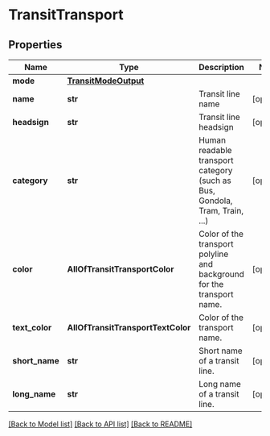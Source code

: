 # TransitTransport

## Properties
Name | Type | Description | Notes
------------ | ------------- | ------------- | -------------
**mode** | [**TransitModeOutput**](TransitModeOutput.md) |  | 
**name** | **str** | Transit line name | [optional] 
**headsign** | **str** | Transit line headsign | [optional] 
**category** | **str** | Human readable transport category (such as Bus, Gondola, Tram, Train, ...) | [optional] 
**color** | **AllOfTransitTransportColor** | Color of the transport polyline and background for the transport name. | [optional] 
**text_color** | **AllOfTransitTransportTextColor** | Color of the transport name. | [optional] 
**short_name** | **str** | Short name of a transit line. | [optional] 
**long_name** | **str** | Long name of a transit line. | [optional] 

[[Back to Model list]](../README.md#documentation-for-models) [[Back to API list]](../README.md#documentation-for-api-endpoints) [[Back to README]](../README.md)

